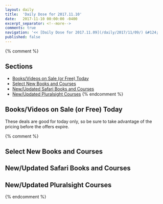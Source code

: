 ```yaml
---
layout: daily
title:  'Daily Dose for 2017.11.10'
date:   2017-11-10 00:00:00 -0400
excerpt_separator: <!--more-->
comments: true
navigation: '<< [Daily Dose for 2017.11.09](/daily/2017/11/09/) &#124; [Nov 2017](/daily/2017/11/) &#124; [2017](/daily/2017/) &#124; Daily Dose for 2017.11.11 >>'
published: false
---
```

{% comment %}
## Sections
* [Books/Videos on Sale (or Free) Today](#sale)
* [Select New Books and Courses](#select)
* [New/Updated Safari Books and Courses](#safari-new)
* [New/Updated Pluralsight Courses](#pluralsight-new)
{% endcomment %}

## <a name="sale"></a>Books/Videos on Sale (or Free) Today ##
These deals are good for today only, so be sure to take advantage of the pricing before the offers expire.

{% comment %}
## <a name="select"></a>Select New Books and Courses ##

## <a name="safari-new"></a>New/Updated Safari Books and Courses ## 

## <a name="pluralsight-new"></a>New/Updated Pluralsight Courses ## 
{% endcomment %}
